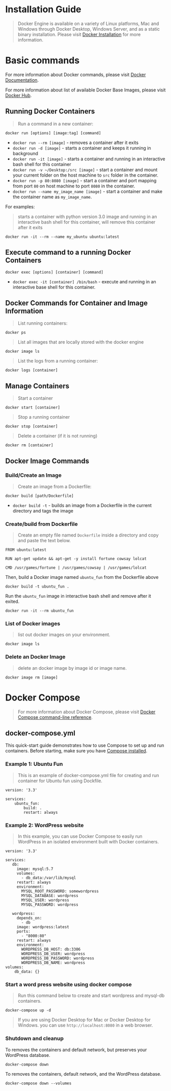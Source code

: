 # Installation Guide
> Docker Engine is available on a variety of Linux platforms, Mac and Windows through Docker Desktop, Windows Server, and as a static binary installation. Please visit 
[Docker Installation](https://docs.docker.com/install/) for more information.

# Basic commands
For more information about Docker commands, please visit [Docker Documentation](https://docs.docker.com/engine/reference/commandline/docker/).

For more information about list of available Docker Base Images, please visit [Docker Hub](https://hub.docker.com/).

## Running Docker Containers

> Run a command in a new container:

```
docker run [options] [image:tag] [command]
```

- `docker run --rm [image]` - removes a container after it exits
- `docker run -d [image]` - starts a container and keeps it running in background
- `docker run -it [image]` - starts a container and running in an interactive bash shell for this container
- `docker run -v ~/Desktop:/src [image]` - start a container and mount your current folder on the host machine to `src` folder in the container.
- `docker run -p 80:8080 [image]` - start a container and port mapping from port `80` on host machine to port `8080` in the container.
- `docker run --name my_image_name [image]` - start a container and make the container name as `my_image_name`.

For examples:
> starts a container with python version 3.0 image and running in an interactive bash shell for this container, will remove this container after it exits
```
docker run -it --rm --name my_ubuntu ubuntu:latest
```

## Execute command to a running Docker Containers
```
docker exec [options] [container] [command]
```
- `docker exec -it [container] /bin/bash` - execute and running in an interactive base shell for this container.

## Docker Commands for Container and Image Information
> List running containers:
```
docker ps
```

> List all images that are locally stored with the docker engine
```
docker image ls
```

> List the logs from a running container:
```
docker logs [container]
```

## Manage Containers
> Start a container
```
docker start [container]
```
>Stop a running container
```
docker stop [container]
```
>Delete a container (if it is not running)
```
docker rm [container]
```

## Docker Image Commands
### Build/Create an Image
> Create an image from a Dockerfile:
```
docker build [path/Dockerfile]
```
- `docker build -t` - builds an image from a Dockerfile in the current directory and tags the image

### Create/build from Dockerfile
> Create an empty file named `Dockerfile` inside a directory and copy and paste the text below.
```
FROM ubuntu:latest

RUN apt-get update && apt-get -y install fortune cowsay lolcat

CMD /usr/games/fortune | /usr/games/cowsay | /usr/games/lolcat
```

Then, build a Docker image named `ubuntu_fun` from the Dockerfile above
```
docker build -t ubuntu_fun .
```
Run the `ubuntu_fun` image in interactive bash shell and remove after it exited.
```
docker run -it --rm ubuntu_fun
```

### List of Docker images
> list out docker images on your environment.
```
docker image ls
```

### Delete an Docker Image
> delete an docker image by image id or image name.
```
docker image rm [image]
```

# Docker Compose
> For more information about Docker Compose, please visit [Docker Compose command-line reference](https://docs.docker.com/compose/reference/).


## docker-compose.yml
This quick-start guide demonstrates how to use Compose to set up and run containers. Before starting, make sure you have [Compose installed](https://docs.docker.com/compose/install/).

### Example 1: Ubuntu Fun
> This is an example of docker-compose.yml file for creating and run container for Ubuntu fun using Dockfile.

```
version: '3.3'

services:
    ubuntu_fun:
        build: .
        restart: always
```

### Example 2: WordPress website
> In this example, you can use Docker Compose to easily run WordPress in an isolated environment built with Docker containers.

```
version: '3.3'

services:
   db:
     image: mysql:5.7
     volumes:
       - db_data:/var/lib/mysql
     restart: always
     environment:
       MYSQL_ROOT_PASSWORD: somewordpress
       MYSQL_DATABASE: wordpress
       MYSQL_USER: wordpress
       MYSQL_PASSWORD: wordpress

   wordpress:
     depends_on:
       - db
     image: wordpress:latest
     ports:
       - "8000:80"
     restart: always
     environment:
       WORDPRESS_DB_HOST: db:3306
       WORDPRESS_DB_USER: wordpress
       WORDPRESS_DB_PASSWORD: wordpress
       WORDPRESS_DB_NAME: wordpress
volumes:
    db_data: {}
```

### Start a word press website using docker compose
> Run this command below to create and start wordpress and mysql-db containers.
```
docker-compose up -d
```

> If you are using Docker Desktop for Mac or Docker Desktop for Windows. you can use `http://localhost:8080` in a web browser.

### Shutdown and cleanup

To removes the containers and default network, but preserves your WordPress database.
```
docker-compose down
```

To removes the containers, default network, and the WordPress database.
```
docker-compose down --volumes
```